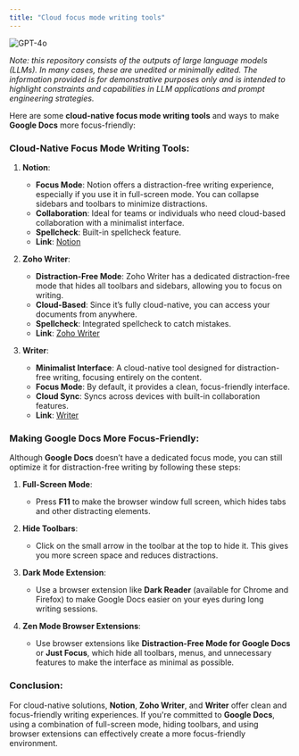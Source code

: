 ```yaml
---
title: "Cloud focus mode writing tools"
---
```

![GPT-4o](https://img.shields.io/badge/GPT--4o-3333FF?style=for-the-badge&logo=openai&logoColor=white)



*Note: this repository consists of the outputs of large language models (LLMs). In many cases, these are unedited or minimally edited. The information provided is for demonstrative purposes only and is intended to highlight constraints and capabilities in LLM applications and prompt engineering strategies.*


Here are some **cloud-native focus mode writing tools** and ways to make **Google Docs** more focus-friendly:

### Cloud-Native Focus Mode Writing Tools:

1. **Notion**:
   - **Focus Mode**: Notion offers a distraction-free writing experience, especially if you use it in full-screen mode. You can collapse sidebars and toolbars to minimize distractions.
   - **Collaboration**: Ideal for teams or individuals who need cloud-based collaboration with a minimalist interface.
   - **Spellcheck**: Built-in spellcheck feature.
   - **Link**: [Notion](https://www.notion.so)

2. **Zoho Writer**:
   - **Distraction-Free Mode**: Zoho Writer has a dedicated distraction-free mode that hides all toolbars and sidebars, allowing you to focus on writing.
   - **Cloud-Based**: Since it’s fully cloud-native, you can access your documents from anywhere.
   - **Spellcheck**: Integrated spellcheck to catch mistakes.
   - **Link**: [Zoho Writer](https://www.zoho.com/writer/)

3. **Writer**:
   - **Minimalist Interface**: A cloud-native tool designed for distraction-free writing, focusing entirely on the content.
   - **Focus Mode**: By default, it provides a clean, focus-friendly interface.
   - **Cloud Sync**: Syncs across devices with built-in collaboration features.
   - **Link**: [Writer](https://writer.bighugelabs.com/)

### Making Google Docs More Focus-Friendly:

Although **Google Docs** doesn’t have a dedicated focus mode, you can still optimize it for distraction-free writing by following these steps:

1. **Full-Screen Mode**:
   - Press **F11** to make the browser window full screen, which hides tabs and other distracting elements.
   
2. **Hide Toolbars**:
   - Click on the small arrow in the toolbar at the top to hide it. This gives you more screen space and reduces distractions.

3. **Dark Mode Extension**:
   - Use a browser extension like **Dark Reader** (available for Chrome and Firefox) to make Google Docs easier on your eyes during long writing sessions.

4. **Zen Mode Browser Extensions**:
   - Use browser extensions like **Distraction-Free Mode for Google Docs** or **Just Focus**, which hide all toolbars, menus, and unnecessary features to make the interface as minimal as possible.

### Conclusion:
For cloud-native solutions, **Notion**, **Zoho Writer**, and **Writer** offer clean and focus-friendly writing experiences. If you're committed to **Google Docs**, using a combination of full-screen mode, hiding toolbars, and using browser extensions can effectively create a more focus-friendly environment.